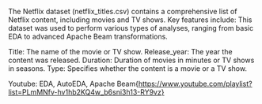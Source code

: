The Netflix dataset (netflix_titles.csv) contains a comprehensive list of Netflix content, including movies and TV shows. Key features include:
This dataset was used to perform various types of analyses, ranging from basic EDA to advanced Apache Beam transformations.

Title: The name of the movie or TV show.
Release_year: The year the content was released.
Duration: Duration of movies in minutes or TV shows in seasons.
Type: Specifies whether the content is a movie or a TV show.

Youtube: EDA, AutoEDA, Apache Beam{https://www.youtube.com/playlist?list=PLmMNfv-hv1hb2KQ4w_b6sni3h13-RY9vz}



